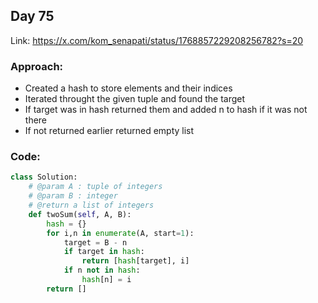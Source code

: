 ## Day 75

Link: https://x.com/kom_senapati/status/1768857229208256782?s=20

### Approach:

- Created a hash to store elements and their indices
- Iterated throught the given tuple and found the target
- If target was in hash returned them and added n to hash if it was not there
- If not returned earlier returned empty list

### Code:

```py
class Solution:
	# @param A : tuple of integers
	# @param B : integer
	# @return a list of integers
	def twoSum(self, A, B):
		hash = {}
		for i,n in enumerate(A, start=1):
			target = B - n
			if target in hash:
				return [hash[target], i]
			if n not in hash:
				hash[n] = i
		return []
```
